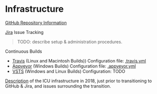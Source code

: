 # Infrastructure

[GitHub Repository Information](../index.md)

[Jira](https://unicode-org.atlassian.net/projects/ICU/issues/?filter=allopenissues)
Issue Tracking

> TODO: describe setup & administration procedures.

Continuous Builds

*   [Travis](https://travis-ci.org/unicode-org/icu/builds) (Linux and Macintosh
    Builds))
    Configuration file:
    [.travis.yml](https://github.com/unicode-org/icu/blob/master/.travis.yml)
*   [Appveyor](https://ci.appveyor.com/project/jefgen/icu/history) (Windows
    Builds)
    Configuration file:
    [.appveyor.yml](https://github.com/unicode-org/icu/blob/master/.appveyor.yml)
*   [VSTS](https://unicode-icu.visualstudio.com/ICU/_build) (Windows and Linux
    Builds)
    Configuration: TODO

[Description](https://docs.google.com/document/d/1tbTAEW8QTTKnjAuxQs9AlmQB4OnTDbijX7AVpz4gaAQ/edit)
of the ICU infrastructure in 2018, just prior to transitioning to GitHub & Jira,
and issues surrounding the transition.
